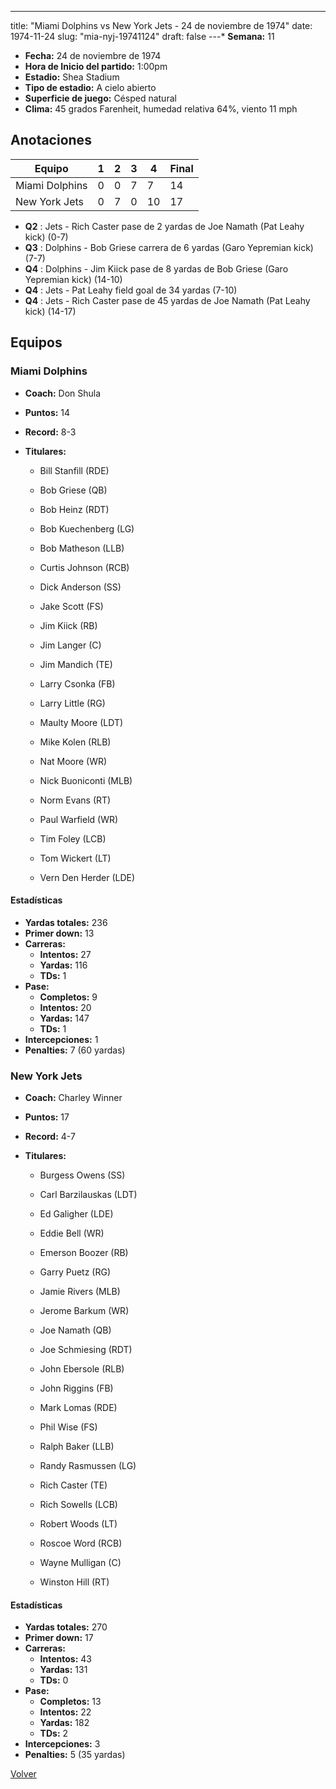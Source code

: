 ---
title: "Miami Dolphins vs New York Jets - 24 de noviembre de 1974"
date: 1974-11-24
slug: "mia-nyj-19741124"
draft: false
---* **Semana:** 11
* **Fecha:** 24 de noviembre de 1974
* **Hora de Inicio del partido:** 1:00pm
* **Estadio:** Shea Stadium
* **Tipo de estadio:** A cielo abierto
* **Superficie de juego:** Césped natural
* **Clima:** 45 grados Farenheit, humedad relativa 64%, viento 11 mph




## Anotaciones
| Equipo | 1 | 2 | 3 | 4 | Final |
|--------|---|---|---|---|-------|
| Miami Dolphins  | 0 | 0 | 7 | 7  | 14 |
| New York Jets  | 0 | 7 | 0 | 10  | 17 |
* **Q2** : Jets - Rich Caster pase de 2 yardas de Joe Namath (Pat Leahy kick) (0-7)
* **Q3** : Dolphins - Bob Griese carrera de 6 yardas (Garo Yepremian kick) (7-7)
* **Q4** : Dolphins - Jim Kiick pase de 8 yardas de Bob Griese (Garo Yepremian kick) (14-10)
* **Q4** : Jets - Pat Leahy field goal de 34 yardas (7-10)
* **Q4** : Jets - Rich Caster pase de 45 yardas de Joe Namath (Pat Leahy kick) (14-17)


## Equipos


### Miami Dolphins
* **Coach:** Don Shula
* **Puntos:** 14
* **Record:** 8-3
* **Titulares:** 

  * Bill Stanfill (RDE) 

  * Bob Griese (QB) 

  * Bob Heinz (RDT) 

  * Bob Kuechenberg (LG) 

  * Bob Matheson (LLB) 

  * Curtis Johnson (RCB) 

  * Dick Anderson (SS) 

  * Jake Scott (FS) 

  * Jim Kiick (RB) 

  * Jim Langer (C) 

  * Jim Mandich (TE) 

  * Larry Csonka (FB) 

  * Larry Little (RG) 

  * Maulty Moore (LDT) 

  * Mike Kolen (RLB) 

  * Nat Moore (WR) 

  * Nick Buoniconti (MLB) 

  * Norm Evans (RT) 

  * Paul Warfield (WR) 

  * Tim Foley (LCB) 

  * Tom Wickert (LT) 

  * Vern Den Herder (LDE) 

#### Estadísticas
* **Yardas totales:** 236
* **Primer down:** 13
* **Carreras:**
  * **Intentos:** 27
  * **Yardas:** 116
  * **TDs:** 1
* **Pase:**
  * **Completos:** 9
  * **Intentos:** 20
  * **Yardas:** 147
  * **TDs:** 1
* **Intercepciones:** 1
* **Penalties:** 7 (60 yardas)

### New York Jets
* **Coach:** Charley Winner
* **Puntos:** 17
* **Record:** 4-7
* **Titulares:** 

  * Burgess Owens (SS) 

  * Carl Barzilauskas (LDT) 

  * Ed Galigher (LDE) 

  * Eddie Bell (WR) 

  * Emerson Boozer (RB) 

  * Garry Puetz (RG) 

  * Jamie Rivers (MLB) 

  * Jerome Barkum (WR) 

  * Joe Namath (QB) 

  * Joe Schmiesing (RDT) 

  * John Ebersole (RLB) 

  * John Riggins (FB) 

  * Mark Lomas (RDE) 

  * Phil Wise (FS) 

  * Ralph Baker (LLB) 

  * Randy Rasmussen (LG) 

  * Rich Caster (TE) 

  * Rich Sowells (LCB) 

  * Robert Woods (LT) 

  * Roscoe Word (RCB) 

  * Wayne Mulligan (C) 

  * Winston Hill (RT) 

#### Estadísticas
* **Yardas totales:** 270
* **Primer down:** 17
* **Carreras:**
  * **Intentos:** 43
  * **Yardas:** 131
  * **TDs:** 0
* **Pase:**
  * **Completos:** 13
  * **Intentos:** 22
  * **Yardas:** 182
  * **TDs:** 2
* **Intercepciones:** 3
* **Penalties:** 5 (35 yardas)


[Volver](/historia/1974)

